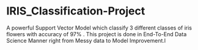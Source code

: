 # IRIS_Classification-Project
A powerful Support Vector Model which classify 3 different classes of iris flowers with accuracy of 97% . This project is done in End-To-End Data Science Manner right from Messy data to Model Improvement.l
